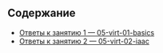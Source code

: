 ## Содержание
- [Ответы к занятию 1 — 05-virt-01-basics](05-virt-01-basics/README.md)
- [Ответы к занятию 2 — 05-virt-02-iaac](05-virt-02-iaac/README.md)

